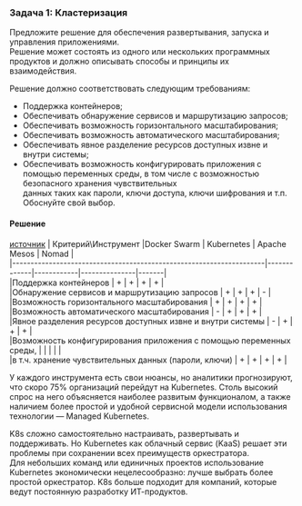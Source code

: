 ### Задача 1: Кластеризация  
Предложите решение для обеспечения развертывания, запуска и управления приложениями.  
Решение может состоять из одного или нескольких программных продуктов и должно описывать способы и принципы их взаимодействия.  

Решение должно соответствовать следующим требованиям:  

- Поддержка контейнеров;  
- Обеспечивать обнаружение сервисов и маршрутизацию запросов;  
- Обеспечивать возможность горизонтального масштабирования;  
- Обеспечивать возможность автоматического масштабирования;  
- Обеспечивать явное разделение ресурсов доступных извне и внутри системы;  
- Обеспечивать возможность конфигурировать приложения с помощью переменных среды, в том числе с возможностью безопасного хранения чувствительных  
  данных таких как пароли, ключи доступа, ключи шифрования и т.п.
Обоснуйте свой выбор.  

#### Решение
[источник][1]
|    Критерий\Инструмент                                              |Docker Swarm | Kubernetes | Apache Mesos  | Nomad |  
|---------------------------------------------------------------------|-------------|------------|---------------|-------|  
|Поддержка контейнеров                                                |     +       |    +       |     +         |     + |  
|Обнаружение сервисов и маршрутизацию запросов                        |     +       |    +       |     +         |     - |  
|Возможность горизонтального масштабирования                          |     +       |    +       |     +         |     + |  
|Возможность автоматического масштабирования                          |     -       |    +       |     +         |     + |  
|Явное разделения ресурсов доступных извне и внутри системы           |     -       |    +       |     +         |     + |  
|Возможность конфигурирования приложения с помощью переменных среды,  |             |            |               |       |  
|в т.ч. хранение чувствительных данных (пароли, ключи)                |      +      |    +       |     +         |     + |  

У каждого инструмента есть свои нюансы, но аналитики прогнозируют, что скоро 75% организаций перейдут на Kubernetes. Столь высокий спрос на него объясняется наиболее развитым функционалом, а также наличием более простой и удобной сервисной модели использования технологии — Managed Kubernetes.  

K8s сложно самостоятельно настраивать, развертывать и поддерживать. Но Kubernetes как облачный сервис (KaaS) решает эти проблемы при сохранении всех преимуществ оркестратора.  
Для небольших команд или единичных проектов использование Kubernetes экономически нецелесообразно: лучше выбрать более простой оркестратор. K8s больше подходит для компаний, которые ведут постоянную разработку ИТ-продуктов.  

[1]: https://globalcio.ru/discussion/15226/

